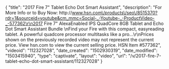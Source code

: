 {
    "title": "2017 Fire 7\" Tablet   Echo Dot Smart Assistant",
    "description": "For More Info or to Buy Now: http:\/\/www.hsn.com\/products\/seo\/8515370?rdr=1&sourceid=youtube&cm_mmc=Social-_-Youtube-_-ProductVideo-_-577362\r\n2017 Fire 7\" AlexaEnabled IPS QuadCore 8GB Tablet and Echo Dot Smart Assistant Bundle  \nFind your Fire with this compact, easyreading tablet. A powerful quadcore processor multitasks like a pro...\r\nPrices shown on the previously recorded video may not represent the current price.  View hsn.com to view the current selling price. HSN Item #577362",
    "videoid": "112327028",
    "date_created": "1502930319",
    "date_modified": "1503415940",
    "type": "captivate",
    "layout": "video",
    "url": "\/v\/2017-fire-7-tablet-echo-dot-smart-assistant\/112327028"
}